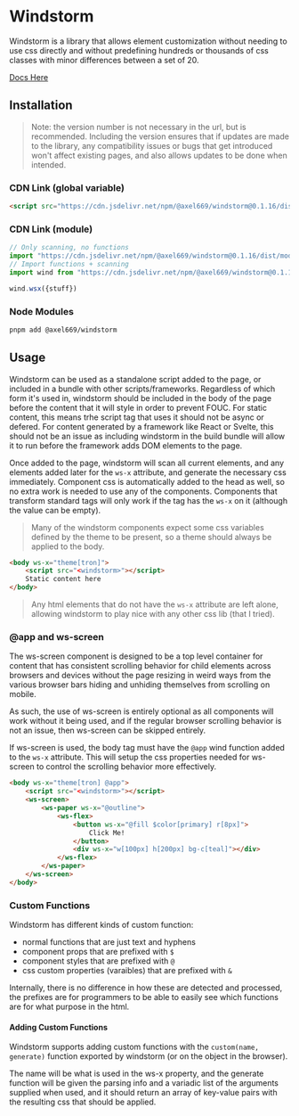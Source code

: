 

# Windstorm
Windstorm is a library that allows element customization without needing to
use css directly and without predefining hundreds or thousands of css classes
with minor differences between a set of 20.

[Docs Here](https://axel669.github.io/lib.windstorm/)

## Installation

> Note: the version number is not necessary in the url, but is recommended.
> Including the version ensures that if updates are made to the library, any
> compatibility issues or bugs that get introduced won't affect existing
> pages, and also allows updates to be done when intended.

### CDN Link (global variable)
```html
<script src="https://cdn.jsdelivr.net/npm/@axel669/windstorm@0.1.16/dist/browser.js"></script>
```

### CDN Link (module)
```js
// Only scanning, no functions
import "https://cdn.jsdelivr.net/npm/@axel669/windstorm@0.1.16/dist/module.mjs"
// Import functions + scanning
import wind from "https://cdn.jsdelivr.net/npm/@axel669/windstorm@0.1.16/dist/module.mjs"

wind.wsx({stuff})
```

### Node Modules
```bash
pnpm add @axel669/windstorm
```

## Usage
Windstorm can be used as a standalone script added to the page, or included in
a bundle with other scripts/frameworks. Regardless of which form it's used in,
windstorm should be included in the body of the page before the content that it
will style in order to prevent FOUC. For static content, this means trhe script
tag that uses it should not be async or defered. For content generated by a
framework like React or Svelte, this should not be an issue as including
windstorm in the build bundle will allow it to run before the framework adds
DOM elements to the page.

Once added to the page, windstorm will scan all current elements, and any
elements added later for the `ws-x` attribute, and generate the necessary css
immediately. Component css is automatically added to the head as well, so no
extra work is needed to use any of the components. Components that transform
standard tags will only work if the tag has the `ws-x` on it (although the value
can be empty).

> Many of the windstorm components expect some css variables defined by the
> theme to be present, so a theme should always be applied to the body.

```html
<body ws-x="theme[tron]">
    <script src="<windstorm>"></script>
    Static content here
</body>
```

> Any html elements that do not have the `ws-x` attribute are left alone,
> allowing windstorm to play nice with any other css lib (that I tried).

### @app and ws-screen
The ws-screen component is designed to be a top level container for content that
has consistent scrolling behavior for child elements across browsers and
devices without the page resizing in weird ways from the various browser bars
hiding and unhiding themselves from scrolling on mobile.

As such, the use of ws-screen is entirely optional as all components will work
without it being used, and if the regular browser scrolling behavior is not an
issue, then ws-screen can be skipped entirely.

If ws-screen is used, the body tag must have the `@app` wind function added to
the `ws-x` attribute. This will setup the css properties needed for ws-screen
to control the scrolling behavior more effectively.

```html
<body ws-x="theme[tron] @app">
    <script src="<windstorm>"></script>
    <ws-screen>
        <ws-paper ws-x="@outline">
            <ws-flex>
                <button ws-x="@fill $color[primary] r[8px]">
                    Click Me!
                </button>
                <div ws-x="w[100px] h[200px] bg-c[teal]"></div>
            </ws-flex>
        </ws-paper>
    </ws-screen>
</body>
```

### Custom Functions
Windstorm has different kinds of custom function:
- normal functions that are just text and hyphens
- component props that are prefixed with `$`
- component styles that are prefixed with `@`
- css custom properties (varaibles) that are prefixed with `&`

Internally, there is no difference in how these are detected and processed, the
prefixes are for programmers to be able to easily see which functions are for
what purpose in the html.

#### Adding Custom Functions
Windstorm supports adding custom functions with the `custom(name, generate)`
function exported by windstorm (or on the object in the browser).

The name will be what is used in the ws-x property, and the generate function
will be given the parsing info and a variadic list of the arguments supplied
when used, and it should return an array of key-value pairs with the resulting
css that should be applied.